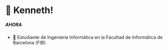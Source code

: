 # 👋 Kenneth!

##### AHORA
- 🏫 Estudiante de Ingeniería Informática en la Facultad de Informática de Barcelona (FIB).
<!---
dj-leander/dj-leander is a ✨ special ✨ repository because its `README.md` (this file) appears on your GitHub profile.
You can click the Preview link to take a look at your changes.
--->
